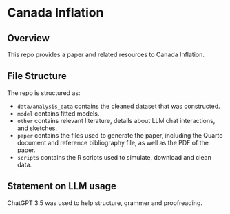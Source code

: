 # Canada Inflation

## Overview

This repo provides a paper and related resources to Canada Inflation.

## File Structure

The repo is structured as:

-   `data/analysis_data` contains the cleaned dataset that was constructed.
-   `model` contains fitted models. 
-   `other` contains relevant literature, details about LLM chat interactions, and sketches.
-   `paper` contains the files used to generate the paper, including the Quarto document and reference bibliography file, as well as the PDF of the paper. 
-   `scripts` contains the R scripts used to simulate, download and clean data.


## Statement on LLM usage

ChatGPT 3.5 was used to help structure, grammer and proofreading.
